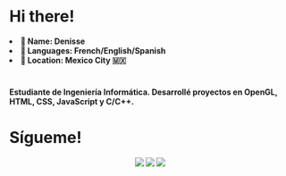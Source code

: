 # **Hi there!**
<li><b> 👧  Name: Denisse </li>
<li><b> 💬 Languages: </b>  French/English/Spanish</li>
<li><b>📍 Location:  </b> Mexico City 🇲🇽 </li>

#
Estudiante de Ingeniería Informática.
Desarrollé proyectos en OpenGL, HTML, CSS, JavaScript y C/C++.

# Sígueme!

<div align="center">
  <a href="https://www.instagram.com/deniiso__/"  target="_blank"><img src="https://img.shields.io/badge/-Instagram-%23E4405F?style=for-the-badge&logo=instagram&logoColor=white" target="_blank"></a>
  <a href="https://www.linkedin.com/in/martha-denisse-lara-xocuis-09387b2b4/" target="_blank"><img src="https://img.shields.io/badge/-LinkedIn-%230077B5?style=for-the-badge&logo=linkedin&logoColor=white" target="_blank"></a> 
  <a href="mailto:denissexocuis@gmail.com"><img src="https://img.shields.io/badge/-Gmail-%23333?style=for-the-badge&logo=gmail&logoColor=white&color=red" target="_blank"></a>
</div>

